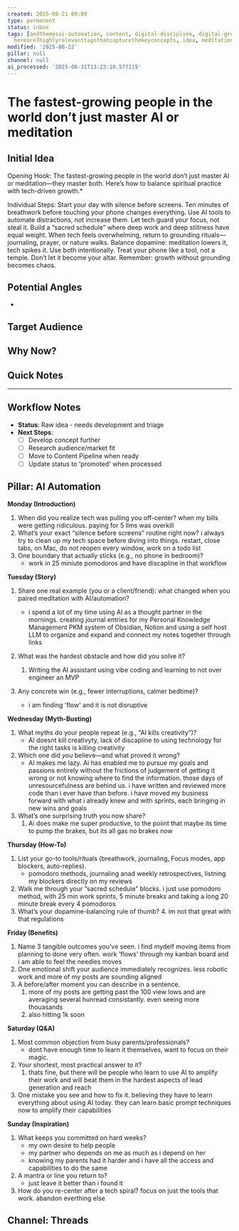 ```yaml
---
created: 2025-08-21 09:09
type: permanent
status: inbox
tags: [andthemesai-automation, content, digital-discipline, digital-grounding, discipline,
  hereare7highlyrelevanttagsthatcapturethekeyconcepts, idea, meditation]
modified: '2025-08-22'
pillar: null
channel: null
ai_processed: '2025-08-31T13:23:10.577119'
---
```

# The fastest-growing people in the world don’t just master AI or meditation

## Initial Idea
Opening Hook: The fastest-growing people in the world don’t just master AI or meditation—they master both. 
Here’s how to balance spiritual practice with tech-driven growth.* 

Individual Steps: Start your day with silence before screens. Ten minutes of breathwork before touching your phone changes everything. Use AI tools to automate distractions, not increase them. Let tech guard your focus, not steal it. Build a “sacred schedule” where deep work and deep stillness have equal weight. When tech feels overwhelming, return to grounding rituals—journaling, prayer, or nature walks. Balance dopamine: meditation lowers it, tech spikes it. Use both intentionally. Treat your phone like a tool, not a temple. Don’t let it become your altar. Remember: growth without grounding becomes chaos.
## Potential Angles
<!-- Different ways to approach this topic -->
- 

## Target Audience
<!-- Who would this resonate with? -->

## Why Now?
<!-- Why is this relevant/timely? -->

## Quick Notes
<!-- Any additional thoughts, links, inspiration -->

---

## Workflow Notes
- **Status**: Raw idea - needs development and triage
- **Next Steps**: 
  - [ ] Develop concept further
  - [ ] Research audience/market fit
  - [ ] Move to Content Pipeline when ready
  - [ ] Update status to 'promoted' when processed

## Pillar: AI Automation
**Monday (Introduction)**
1. When did you realize tech was pulling you off-center?
	when my bills were getting ridiculous. paying for 5 llms was overkill
2. What’s your exact “silence before screens” routine right now?
    i always try to clean up my tech space before diving into things. restart, close tabs, on Mac, do not reopen every window, work on a todo list
3. One boundary that actually sticks (e.g., no phone in bedroom)?
   - work in 25 miniute pomodoros and have discapline in that workflow
    

**Tuesday (Story)**

1. Share one real example (you or a client/friend): what changed when you paired meditation with AI/automation?
    - i spend a lot of my time using AI as a thought partner in the mornings. creating journal entries for my Personal Knowledge Management PKM system of Obsidian, Notion and using a self host LLM to organize and expand and connect my notes together through links
2. What was the hardest obstacle and how did you solve it?
	1. Writing the AI assistant using vibe coding and learning to not over engineer an MVP
    
3. Any concrete win (e.g., fewer interruptions, calmer bedtime)?
    - i am finding 'flow' and it is not disruptive

**Wednesday (Myth-Busting)**

1. What myths do your people repeat (e.g., “AI kills creativity”)?
    - AI doesnt kill creativyty, lack of discapline to using technology for the right tasks is killing creativity
2. Which one did _you_ believe—and what proved it wrong?
    - AI makes me lazy. Ai has enabled me to pursue my goals and passions entirely without the frictions of judgement of getting it wrong or not knowing where to find the information. those days of unresourcefulness are behind us. i have written and reviewed more code than i ever have than before. i have moved my business forward with what i already knew and with sprints, each bringing in new wins and goals
3. What’s one surprising truth you now share?
	1. Ai does make me super productive, to the poiint that maybe its time to pump the brakes, but its all gas no brakes now
    

**Thursday (How-To)**

1. List your go-to tools/rituals (breathwork, journaling, Focus modes, app blockers, auto-replies).
    - pomodoro methods, journaling anad weekly retrospectives, listning my blockers directly on my reviews
2. Walk me through your “sacred schedule” blocks.
    i just use pomodoro method, with 25 min work sprints, 5 minute breaks and taking a long 20 minute break every 4 pomodoros
3. What’s your dopamine-balancing rule of thumb?
	4. im not that great with that regulations
    

**Friday (Benefits)**

1. Name 3 tangible outcomes you’ve seen.
    i find mydelf moving items from planning to done very often. work 'flows' through my kanban board and i am able to feel the needles moves
2. One emotional shift your audience immediately recognizes.
    less robotic work and more of my posts are sounding aligned
3. A before/after moment you can describe in a sentence.
	1. more of my posts are getting past the 100 view lows and are averaging several hunread consistantly. even seeing more thouasands
	2. also hitting 1k soon
    

**Saturday (Q&A)**
1. Most common objection from busy parents/professionals?
    - dont have enough time to learn it themselves, want to focus on their magic.
2. Your shortest, most practical answer to it?
	1. thats fine, but there will be people who learn to use AI to amplify their work and will beat them in the hardest aspects of lead generation and reach
3. One mistake you see and how to fix it.
	   believing they have to learn everything about using AI today. they can learn basic prompt techniques now to amplify their capabilities
    

**Sunday (Inspiration)**

1. What keeps you committed on hard weeks?
    - my own desire to help people
    - my partner who depends on me as much as i depend on her
    - knowing my parents had it harder and i have all the access and capabilities to do the same
2. A mantra or line you return to?
    - just leave it better than i found it
3. How do you re-center after a tech spiral?
   focus on just the tools that work. abandon everthing else
## Channel: Threads
